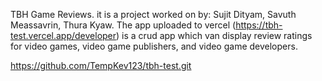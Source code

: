 TBH Game Reviews.
it is a project worked on by: Sujit Dityam, Savuth Meassavrin, Thura Kyaw.
The app uploaded to vercel (https://tbh-test.vercel.app/developer) is a crud app which van display review ratings for video games, video game publishers, and video game developers.

https://github.com/TempKev123/tbh-test.git
